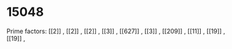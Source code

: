 # 15048

Prime factors: [[2]] , [[2]] , [[2]] , [[3]] , [[627]] , [[3]] , [[209]] , [[11]] , [[19]] , [[19]] , 